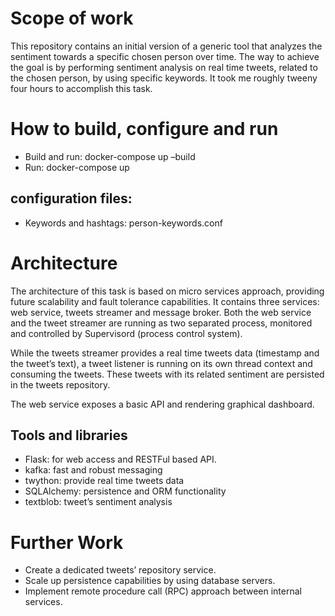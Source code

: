 # Scope of work
This repository contains an initial version of a generic tool that analyzes the sentiment towards a specific chosen person over time. The way to achieve the goal is by performing sentiment analysis on real time tweets, related to the chosen person, by using specific keywords.  It took me roughly tweeny four hours to accomplish this task.
# How to build, configure and run
* Build and run: docker-compose up –build
* Run: docker-compose up
## configuration files:
* Keywords and hashtags: person-keywords.conf
# Architecture
The architecture of this task is based on micro services approach, providing future scalability and fault tolerance capabilities. It contains three services: web service, tweets streamer and message broker. Both the web service and the tweet streamer are running as two separated process, monitored and controlled by Supervisord (process control system).

While the tweets streamer provides a real time tweets data (timestamp and the tweet’s text), a tweet listener is running on its own thread context and consuming the tweets. These tweets with its related sentiment are persisted in the tweets repository.

The web service exposes a basic API and rendering graphical dashboard.
## Tools and libraries
* Flask: for web access and RESTFul based API.
* kafka: fast and robust messaging
* twython: provide real time tweets data
* SQLAlchemy: persistence and ORM functionality
* textblob: tweet’s sentiment analysis



# Further Work
-	Create a dedicated tweets’ repository service.
-	Scale up persistence capabilities by using database servers.
-	Implement remote procedure call (RPC) approach between internal services.
